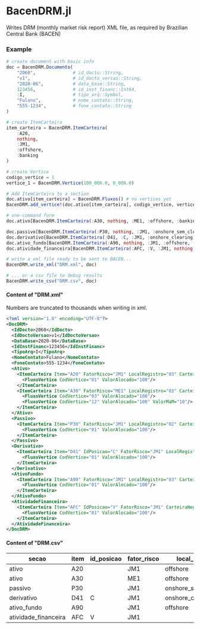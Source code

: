 # BacenDRM.jl

Writes DRM (monthly market risk report) XML file, as required by Brazilian Central Bank (BACEN)

### Example

```julia
# create document with basic info
doc = BacenDRM.Documento(
    "2060",              # id_docto::String,
    "v1",                # id_docto_versao::String,
    "2020-06",           # data_base::String,
    123456,              # id_inst_financ::Int64,
    :I,                  # tipo_arq::Symbol,
    "Fulano",            # nome_contato::String,
    "555-1234",          # fone_contato::String
)

# create ItemCarteira
item_carteira = BacenDRM.ItemCarteira(
    :A20,
    nothing,
    :JM1,
    :offshore,
    :banking
)

# create Vertice
codigo_vertice = 1
vertice_1 = BacenDRM.Vertice(100_000.0, 0_000.0)

# Add ItemCarteira to a section
doc.ativo[item_carteira] = BacenDRM.Fluxos() # no vertices yet
BacenDRM.add_vertice!(doc.ativo[item_carteira], codigo_vertice, vertice_1) # add Vertice

# one-command form
doc.ativo[BacenDRM.ItemCarteira(:A30, nothing, :ME1, :offshore, :banking)] = BacenDRM.Fluxos(Dict([3 => BacenDRM.Vertice(100_000.0, 0_000.0), 12 => BacenDRM.Vertice(100_000.0, 10_000.0)]))

doc.passivo[BacenDRM.ItemCarteira(:P30, nothing, :JM1, :onshore_sem_clearing, :trading)] = BacenDRM.Fluxos(Dict([1 => BacenDRM.Vertice(100_000.0, 0_000.0)]))
doc.derivativo[BacenDRM.ItemCarteira(:D41, :C, :JM1, :onshore_clearing, :banking)]       = BacenDRM.Fluxos(Dict([1 => BacenDRM.Vertice(100_000.0, 0_000.0)]))
doc.ativo_fundo[BacenDRM.ItemCarteira(:A90, nothing, :JM1, :offshore, :banking)]         = BacenDRM.Fluxos(Dict([1 => BacenDRM.Vertice(100_000.0, 0_000.0)]))
doc.atividade_financeira[BacenDRM.ItemCarteira(:AFC, :V, :JM1, nothing, :banking)]       = BacenDRM.Fluxos(Dict([1 => BacenDRM.Vertice(100_000.0, 0_000.0)]))

# write a xml file ready to be sent to BACEN...
BacenDRM.write_xml("DRM.xml", doc)

# ... or a csv file to debug results
BacenDRM.write_csv("DRM.csv", doc)


```

#### Content of "DRM.xml"

Numbers are truncated to thousands when writing in xml.

```xml
<?xml version="1.0" encoding="UTF-8"?>
<DocDRM>
  <IdDocto>2060</IdDocto>
  <IdDoctoVersao>v1</IdDoctoVersao>
  <DataBase>2020-06</DataBase>
  <IdInstFinanc>123456</IdInstFinanc>
  <TipoArq>I</TipoArq>
  <NomeContato>Fulano</NomeContato>
  <FoneContato>555-1234</FoneContato>
  <Ativo>
    <ItemCarteira Item="A20" FatorRisco="JM1" LocalRegistro="03" CarteiraNegoc="02">
      <FluxoVertice CodVertice="01" ValorAlocado="100"/>
    </ItemCarteira>
    <ItemCarteira Item="A30" FatorRisco="ME1" LocalRegistro="03" CarteiraNegoc="02">
      <FluxoVertice CodVertice="03" ValorAlocado="100"/>
      <FluxoVertice CodVertice="12" ValorAlocado="100" ValorMaM="10"/>
    </ItemCarteira>
  </Ativo>
  <Passivo>
    <ItemCarteira Item="P30" FatorRisco="JM1" LocalRegistro="02" CarteiraNegoc="01">
      <FluxoVertice CodVertice="01" ValorAlocado="100"/>
    </ItemCarteira>
  </Passivo>
  <Derivativo>
    <ItemCarteira Item="D41" IdPosicao="C" FatorRisco="JM1" LocalRegistro="01" CarteiraNegoc="02">
      <FluxoVertice CodVertice="01" ValorAlocado="100"/>
    </ItemCarteira>
  </Derivativo>
  <AtivoFundo>
    <ItemCarteira Item="A90" FatorRisco="JM1" LocalRegistro="03" CarteiraNegoc="02">
      <FluxoVertice CodVertice="01" ValorAlocado="100"/>
    </ItemCarteira>
  </AtivoFundo>
  <AtividadeFinanceira>
    <ItemCarteira Item="AFC" IdPosicao="V" FatorRisco="JM1" CarteiraNegoc="02">
      <FluxoVertice CodVertice="01" ValorAlocado="100"/>
    </ItemCarteira>
  </AtividadeFinanceira>
</DocDRM>
```

#### Content of "DRM.csv"

secao                | item | id_posicao | fator_risco | local_registro       | carteira_negoc | v01      | v02 | v03      | v04 | v05 | v06 | v07 | v08 | v09 | v10 | v11 | v12      | v12_MaM |
---------------------|------|------------|-------------|----------------------|----------------|----------|-----|----------|-----|-----|-----|-----|-----|-----|-----|-----|----------|---------|
ativo                | A20  |            | JM1         | offshore             | banking        | 100000.0 | 0.0 | 0.0      | 0.0 | 0.0 | 0.0 | 0.0 | 0.0 | 0.0 | 0.0 | 0.0 | 0.0      | 0.0     |
ativo                | A30  |            | ME1         | offshore             | banking        | 0.0      | 0.0 | 100000.0 | 0.0 | 0.0 | 0.0 | 0.0 | 0.0 | 0.0 | 0.0 | 0.0 | 100000.0 | 10000.0 |
passivo              | P30  |            | JM1         | onshore_sem_clearing | trading        | 100000.0 | 0.0 | 0.0      | 0.0 | 0.0 | 0.0 | 0.0 | 0.0 | 0.0 | 0.0 | 0.0 | 0.0      | 0.0     |
derivativo           | D41  | C          | JM1         | onshore_clearing     | banking        | 100000.0 | 0.0 | 0.0      | 0.0 | 0.0 | 0.0 | 0.0 | 0.0 | 0.0 | 0.0 | 0.0 | 0.0      | 0.0     |
ativo_fundo          | A90  |            | JM1         | offshore             | banking        | 100000.0 | 0.0 | 0.0      | 0.0 | 0.0 | 0.0 | 0.0 | 0.0 | 0.0 | 0.0 | 0.0 | 0.0      | 0.0     |
atividade_financeira | AFC  | V          | JM1         |                      | banking        | 100000.0 | 0.0 | 0.0      | 0.0 | 0.0 | 0.0 | 0.0 | 0.0 | 0.0 | 0.0 | 0.0 | 0.0      | 0.0     |
